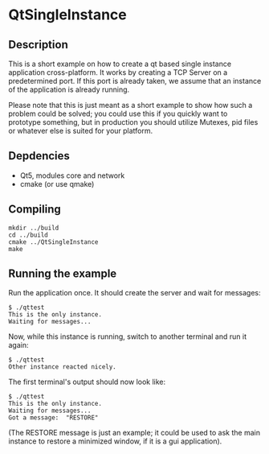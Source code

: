 # QtSingleInstance
## Description
This is a short example on how to create a qt based single instance application cross-platform.
It works by creating a TCP Server on a predetermined port. If this port is already taken, we
assume that an instance of the application is already running.

Please note that this is just meant as a short example to show how such a problem could be solved;
you could use this if you quickly want to prototype something, but in production you should
utilize Mutexes, pid files or whatever else is suited for your platform.

## Depdencies
* Qt5, modules core and network
* cmake (or use qmake)

## Compiling
    mkdir ../build
    cd ../build
    cmake ../QtSingleInstance
    make

## Running the example
Run the application once. It should create the server and wait for messages:

    $ ./qttest
    This is the only instance.
    Waiting for messages...

Now, while this instance is running, switch to another terminal and run it again:

    $ ./qttest
    Other instance reacted nicely.

The first terminal's output should now look like:

    $ ./qttest
    This is the only instance.
    Waiting for messages...
    Got a message:  "RESTORE"

(The RESTORE message is just an example; it could be used to ask the main instance
 to restore a minimized window, if it is a gui application).


